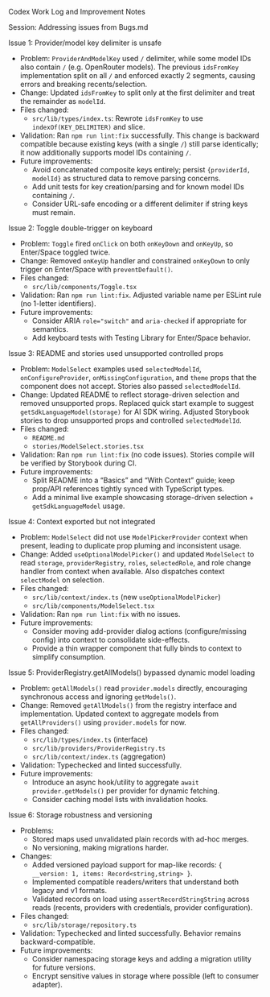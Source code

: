 Codex Work Log and Improvement Notes

Session: Addressing issues from Bugs.md

Issue 1: Provider/model key delimiter is unsafe
- Problem: `ProviderAndModelKey` used `/` delimiter, while some model IDs also contain `/` (e.g. OpenRouter models). The previous `idsFromKey` implementation split on all `/` and enforced exactly 2 segments, causing errors and breaking recents/selection.
- Change: Updated `idsFromKey` to split only at the first delimiter and treat the remainder as `modelId`.
- Files changed:
  - `src/lib/types/index.ts`: Rewrote `idsFromKey` to use `indexOf(KEY_DELIMITER)` and slice.
- Validation: Ran `npm run lint:fix` successfully. This change is backward compatible because existing keys (with a single `/`) still parse identically; it now additionally supports model IDs containing `/`.
- Future improvements:
  - Avoid concatenated composite keys entirely; persist `{providerId, modelId}` as structured data to remove parsing concerns.
  - Add unit tests for key creation/parsing and for known model IDs containing `/`.
  - Consider URL-safe encoding or a different delimiter if string keys must remain.

Issue 2: Toggle double-trigger on keyboard
- Problem: `Toggle` fired `onClick` on both `onKeyDown` and `onKeyUp`, so Enter/Space toggled twice.
- Change: Removed `onKeyUp` handler and constrained `onKeyDown` to only trigger on Enter/Space with `preventDefault()`.
- Files changed:
  - `src/lib/components/Toggle.tsx`
- Validation: Ran `npm run lint:fix`. Adjusted variable name per ESLint rule (no 1-letter identifiers).
- Future improvements:
  - Consider ARIA `role="switch"` and `aria-checked` if appropriate for semantics.
  - Add keyboard tests with Testing Library for Enter/Space behavior.

Issue 3: README and stories used unsupported controlled props
- Problem: `ModelSelect` examples used `selectedModelId`, `onConfigureProvider`, `onMissingConfiguration`, and `theme` props that the component does not accept. Stories also passed `selectedModelId`.
- Change: Updated README to reflect storage-driven selection and removed unsupported props. Replaced quick start example to suggest `getSdkLanguageModel(storage)` for AI SDK wiring. Adjusted Storybook stories to drop unsupported props and controlled `selectedModelId`.
- Files changed:
  - `README.md`
  - `stories/ModelSelect.stories.tsx`
- Validation: Ran `npm run lint:fix` (no code issues). Stories compile will be verified by Storybook during CI.
- Future improvements:
  - Split README into a “Basics” and “With Context” guide; keep prop/API references tightly synced with TypeScript types.
  - Add a minimal live example showcasing storage-driven selection + `getSdkLanguageModel` usage.

Issue 4: Context exported but not integrated
- Problem: `ModelSelect` did not use `ModelPickerProvider` context when present, leading to duplicate prop pluming and inconsistent usage.
- Change: Added `useOptionalModelPicker()` and updated `ModelSelect` to read `storage`, `providerRegistry`, `roles`, `selectedRole`, and role change handler from context when available. Also dispatches context `selectModel` on selection.
- Files changed:
  - `src/lib/context/index.ts` (new `useOptionalModelPicker`)
  - `src/lib/components/ModelSelect.tsx`
- Validation: Ran `npm run lint:fix` with no issues.
- Future improvements:
  - Consider moving add-provider dialog actions (configure/missing config) into context to consolidate side-effects.
  - Provide a thin wrapper component that fully binds to context to simplify consumption.

Issue 5: ProviderRegistry.getAllModels() bypassed dynamic model loading
- Problem: `getAllModels()` read `provider.models` directly, encouraging synchronous access and ignoring `getModels()`.
- Change: Removed `getAllModels()` from the registry interface and implementation. Updated context to aggregate models from `getAllProviders()` using `provider.models` for now.
- Files changed:
  - `src/lib/types/index.ts` (interface)
  - `src/lib/providers/ProviderRegistry.ts`
  - `src/lib/context/index.ts` (aggregation)
- Validation: Typechecked and linted successfully.
- Future improvements:
  - Introduce an async hook/utility to aggregate `await provider.getModels()` per provider for dynamic fetching.
  - Consider caching model lists with invalidation hooks.

Issue 6: Storage robustness and versioning
- Problems:
  - Stored maps used unvalidated plain records with ad-hoc merges.
  - No versioning, making migrations harder.
- Changes:
  - Added versioned payload support for map-like records: `{ __version: 1, items: Record<string,string> }`.
  - Implemented compatible readers/writers that understand both legacy and v1 formats.
  - Validated records on load using `assertRecordStringString` across reads (recents, providers with credentials, provider configuration).
- Files changed:
  - `src/lib/storage/repository.ts`
- Validation: Typechecked and linted successfully. Behavior remains backward-compatible.
- Future improvements:
  - Consider namespacing storage keys and adding a migration utility for future versions.
  - Encrypt sensitive values in storage where possible (left to consumer adapter).
